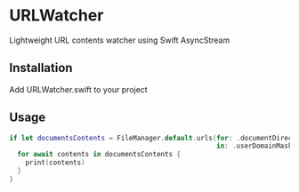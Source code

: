 # URLWatcher
Lightweight URL contents watcher using Swift AsyncStream

## Installation
Add URLWatcher.swift to your project

## Usage
```swift
if let documentsContents = FileManager.default.urls(for: .documentDirectory,
                                                    in: .userDomainMask).first?.contents {
  for await contents in documentsContents {
    print(contents)
  }
}
```
